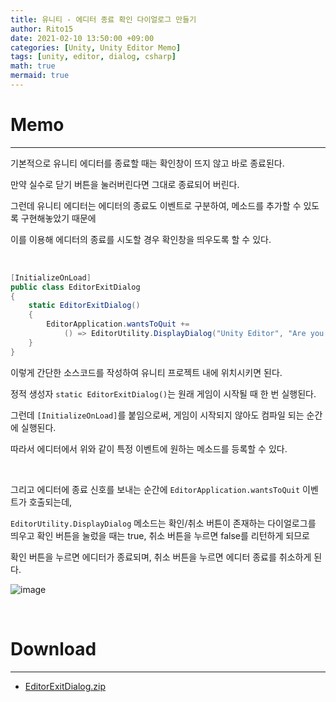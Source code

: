 ```yaml
---
title: 유니티 - 에디터 종료 확인 다이얼로그 만들기
author: Rito15
date: 2021-02-10 13:50:00 +09:00
categories: [Unity, Unity Editor Memo]
tags: [unity, editor, dialog, csharp]
math: true
mermaid: true
---
```


# Memo
---

기본적으로 유니티 에디터를 종료할 때는 확인창이 뜨지 않고 바로 종료된다.

만약 실수로 닫기 버튼을 눌러버린다면 그대로 종료되어 버린다.

그런데 유니티 에디터는 에디터의 종료도 이벤트로 구분하여, 메소드를 추가할 수 있도록 구현해놓았기 때문에

이를 이용해 에디터의 종료를 시도할 경우 확인창을 띄우도록 할 수 있다.

<br>

```cs
[InitializeOnLoad]
public class EditorExitDialog
{
    static EditorExitDialog()
    {
        EditorApplication.wantsToQuit += 
            () => EditorUtility.DisplayDialog("Unity Editor", "Are you sure to quit ?", "Yes", "No");
    }
}
```

이렇게 간단한 소스코드를 작성하여 유니티 프로젝트 내에 위치시키면 된다.

정적 생성자 `static EditorExitDialog()`는 원래 게임이 시작될 때 한 번 실행된다.

그런데 `[InitializeOnLoad]`를 붙임으로써, 게임이 시작되지 않아도 컴파일 되는 순간에 실행된다.

따라서 에디터에서 위와 같이 특정 이벤트에 원하는 메소드를 등록할 수 있다.

<br>

그리고 에디터에 종료 신호를 보내는 순간에 `EditorApplication.wantsToQuit` 이벤트가 호출되는데,

`EditorUtility.DisplayDialog` 메소드는 확인/취소 버튼이 존재하는 다이얼로그를 띄우고 확인 버튼을 눌렀을 때는 true, 취소 버튼을 누르면 false를 리턴하게 되므로

확인 버튼을 누르면 에디터가 종료되며, 취소 버튼을 누르면 에디터 종료를 취소하게 된다.

![image](https://user-images.githubusercontent.com/42164422/107467206-ea07f580-6ba8-11eb-9716-f6e7401ad10e.png)

<br>

# Download
---
- [EditorExitDialog.zip](https://github.com/rito15/Images/files/5955948/EditorExitDialog.zip)
